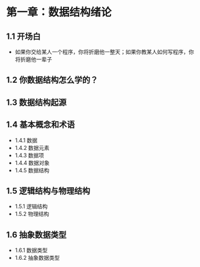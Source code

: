 # 第一章：数据结构绪论

## 1.1  开场白

- 如果你交给某人一个程序，你将折磨他一整天；如果你教某人如何写程序，你将折磨他一辈子

## 1.2 你数据结构怎么学的？

## 1.3 数据结构起源

## 1.4 基本概念和术语

- 1.4.1 数据
- 1.4.2 数据元素
- 1.4.3 数据项
- 1.4.4 数据对象
- 1.4.5 数据结构

## 1.5 逻辑结构与物理结构

- 1.5.1 逻辑结构
- 1.5.2 物理结构

## 1.6 抽象数据类型

- 1.6.1 数据类型
- 1.6.2 抽象数据类型


